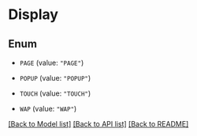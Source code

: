 # Display

## Enum


* `PAGE` (value: `"PAGE"`)

* `POPUP` (value: `"POPUP"`)

* `TOUCH` (value: `"TOUCH"`)

* `WAP` (value: `"WAP"`)


[[Back to Model list]](../README.md#documentation-for-models) [[Back to API list]](../README.md#documentation-for-api-endpoints) [[Back to README]](../README.md)


